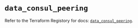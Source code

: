 # `data_consul_peering`

Refer to the Terraform Registory for docs: [`data_consul_peering`](https://registry.terraform.io/providers/hashicorp/consul/2.17.0/docs/data-sources/peering).
